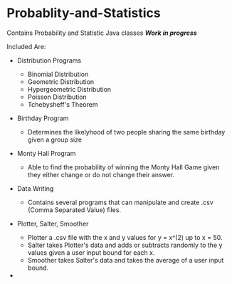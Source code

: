 # Probablity-and-Statistics
Contains Probability and Statistic Java classes ***Work in progress***

Included Are:

 - Distribution Programs
    - Binomial Distribution
    - Geometric Distribution
    - Hypergeometric Distribution
    - Poisson Distribution
    - Tchebysheff's Theorem

 - Birthday Program
    - Determines the likelyhood of two people sharing the same birthday given a group size

 - Monty Hall Program
    - Able to find the probability of winning the Monty Hall Game given they either change or do not change their answer.

 - Data Writing
    - Contains several programs that can manipulate and create .csv (Comma Separated Value) files.
 - Plotter, Salter, Smoother
    - Plotter a .csv file with the x and y values for y = x^(2) up to x = 50.
    - Salter takes Plotter's data and adds or subtracts randomly to the y values given a user input bound for each x.
    - Smoother takes Salter's data and takes the average of a user input bound.

 - 
